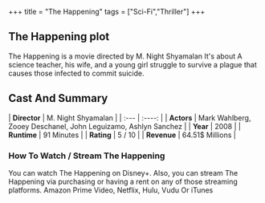 +++
title = "The Happening"
tags = ["Sci-Fi","Thriller"]
+++
## The Happening plot
The Happening is a movie directed by M. Night Shyamalan It's about A science teacher, his wife, and a young girl struggle to survive a plague that causes those infected to commit suicide.
## Cast And Summary
| **Director**      | M. Night Shyamalan |
    | :---        |    :----:   |
    |  **Actors** | Mark Wahlberg, Zooey Deschanel, John Leguizamo, Ashlyn Sanchez |
    | **Year**   | 2008    |
    |  **Runtime** | 91 Minutes |
    |  **Rating** | 5 / 10 | 
    |  **Revenue** | 64.51$ Millions |
### How To Watch / Stream The Happening
You can watch The Happening on Disney+.
Also, you can stream The Happening via purchasing or having a rent on any of those streaming platforms.
Amazon Prime Video, Netflix, Hulu, Vudu Or iTunes